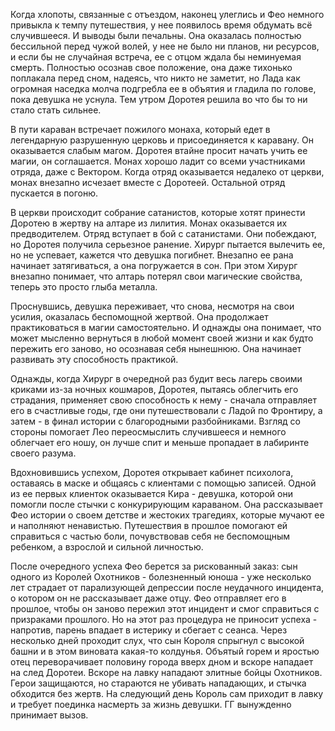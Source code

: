 Когда хлопоты, связанные с отъездом, наконец улеглись и Фео немного привыкла к темпу путешествия, у нее появилось время обдумать всё случившееся. И выводы были печальны. Она оказалась полностью бессильной перед чужой волей, у нее не было ни планов, ни ресурсов, и если бы не случайная встреча, ее с отцом ждала бы неминуемая смерть. Полностью осознав свое положение, она даже тихонько поплакала перед сном, надеясь, что никто не заметит, но Лада как огромная наседка молча подгребла ее в объятия и гладила по голове, пока девушка не уснула. Тем утром Доротея решила во что бы то ни стало стать сильнее.

В пути караван встречает пожилого монаха, который едет в легендарную разрушенную церковь и присоединяется к каравану. Он оказывается слабым магом. Доротея втайне просит начать учить ее магии, он соглашается. Монах хорошо ладит со всеми участниками отряда, даже с Вектором. Когда отряд оказывается недалеко от церкви, монах внезапно исчезает вместе с Доротеей. Остальной отряд пускается в погоню.

В церкви происходит собрание сатанистов, которые хотят принести Доротею в жертву на алтаре из лилития. Монах оказывается их предводителем. Отряд вступает в бой с сатанистами. Они побеждают, но Доротея получила серьезное ранение. Хирург пытается вылечить ее, но не успевает, кажется что девушка погибнет. Внезапно ее рана начинает затягиваться, а она погружается в сон. При этом Хирург внезапно понимает, что алтарь потерял свои магические свойства, теперь это просто глыба металла.

Проснувшись, девушка переживает, что снова, несмотря на свои усилия, оказалась беспомощной жертвой. Она продолжает практиковаться в магии самостоятельно. И однажды она понимает, что может мысленно вернуться в любой момент своей жизни и как будто пережить его заново, но осознавая себя нынешнюю. Она начинает развивать эту способность практикой.

Однажды, когда Хирург в очередной раз будит весь лагерь своими криками из-за ночных кошмаров, Доротея, пытаясь облегчить его страдания, применяет свою способность к нему - сначала отправляет его в счастливые годы, где они путешествовали с Ладой по Фронтиру, а затем - в финал истории с благородными разбойниками. Взгляд со стороны помогает Лео переосмыслить случившееся и немного облегчает его ношу, он лучше спит и меньше пропадает в лабиринте своего разума.

Вдохновившись успехом, Доротея открывает кабинет психолога, оставаясь в маске и общаясь с клиентами с помощью записей. Одной из ее первых клиенток оказывается Кира - девушка, которой они помогли после стычки с конкурирующим караваном. Она рассказывает Фео истории о своем детстве и жестоких трагедиях, которые мучают ее и наполняют ненавистью. Путешествия в прошлое помогают ей справиться с частью боли, почувствовав себя не беспомощным ребенком, а взрослой и сильной личностью.

После очередного успеха Фео берется за рискованный заказ: сын одного из Королей Охотников - болезненный юноша - уже несколько лет страдает от парализующей депрессии после неудачного инцидента, о котором он не рассказывает даже отцу. Фео отправляет его в прошлое, чтобы он заново пережил этот инцидент и смог справиться с призраками прошлого. Но на этот раз процедура не приносит успеха - напротив, парень впадает в истерику и сбегает с сеанса. Через несколько дней проходит слух, что сын Короля спрыгнул с высокой башни и в этом виновата какая-то колдунья. Объятый горем и яростью отец переворачивает половину города вверх дном и вскоре нападает на след Доротеи. Вскоре на лавку нападают элитные бойцы Охотников. Герои защищаются, но стараются не убивать нападающих, и стычка обходится без жертв. На следующий день Король сам приходит в лавку и требует поединка насмерть за жизнь девушки. ГГ вынужденно принимает вызов.